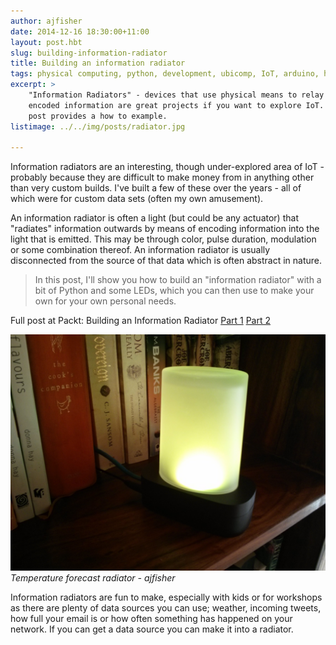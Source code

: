 ```yaml
---
author: ajfisher
date: 2014-12-16 18:30:00+11:00
layout: post.hbt
slug: building-information-radiator
title: Building an information radiator
tags: physical computing, python, development, ubicomp, IoT, arduino, hardware, product
excerpt: >
    "Information Radiators" - devices that use physical means to relay
    encoded information are great projects if you want to explore IoT. This
    post provides a how to example.
listimage: ../../img/posts/radiator.jpg

---
```

Information radiators are an interesting, though under-explored area of IoT - probably
because they are difficult to make money from in anything other than very custom
builds. I've built a few of these over the years - all of which were for
custom data sets (often my own amusement).

An information radiator is often a light (but could be any actuator)
that "radiates" information outwards by means of encoding information into the
light that is emitted. This may be through color, pulse duration, modulation
or some combination thereof. An information radiator is usually disconnected from the
source of that data which is often abstract in nature.

> In this post, I'll show you how to build an "information radiator" with a bit
> of Python and some LEDs, which you can then use to make your own for your
> own personal needs.

Full post at Packt: Building an Information Radiator
[Part 1](https://www.packtpub.com/books/content/building-information-radiator-part-1)
[Part 2](https://www.packtpub.com/books/content/building-information-radiator-part-2)

![A light that indicates the forecast sitting on a bookshelf](../../img/posts/radiator.jpg)
*Temperature forecast radiator - ajfisher*

Information radiators are fun to make, especially with kids or for workshops
as there are plenty of data sources you can use; weather, incoming tweets,
how full your email is or how often something has happened on your network. If
you can get a data source you can make it into a radiator.

